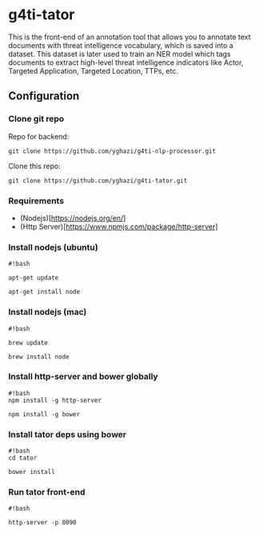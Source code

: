 # g4ti-tator
This is the front-end of an annotation tool that allows you to annotate text documents with threat intelligence vocabulary, which is saved into a dataset. This dataset is later used to train an NER model which tags documents to extract high-level threat intelligence indicators like Actor, Targeted Application, Targeted Location, TTPs, etc.

## Configuration #

### Clone git repo ###
Repo for backend:
```
git clone https://github.com/yghazi/g4ti-nlp-processor.git
```
Clone this repo:
```
git clone https://github.com/yghazi/g4ti-tator.git
```
### Requirements 
- (Nodejs)[https://nodejs.org/en/]
- (Http Server)[https://www.npmjs.com/package/http-server]

### Install nodejs (ubuntu) ###

```
#!bash

apt-get update 

apt-get install node

```
### Install nodejs (mac) ###
```
#!bash

brew update

brew install node

```

### Install http-server and bower globally ###
```
#!bash
npm install -g http-server

npm install -g bower

```

### Install tator deps using bower ###

```
#!bash
cd tator

bower install
```
### Run tator front-end ###

```
#!bash

http-server -p 8090
```
